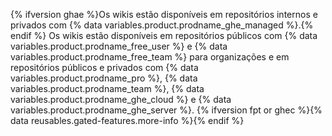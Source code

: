 {% ifversion ghae %}Os wikis estão disponíveis em repositórios internos e privados com {% data variables.product.prodname_ghe_managed %}.{% endif %} Os wikis estão disponíveis em repositórios públicos com {% data variables.product.prodname_free_user %} e {% data variables.product.prodname_free_team %} para organizações e em repositórios públicos e privados com {% data variables.product.prodname_pro %}, {% data variables.product.prodname_team %}, {% data variables.product.prodname_ghe_cloud %} e {% data variables.product.prodname_ghe_server %}. {% ifversion fpt or ghec %}{% data reusables.gated-features.more-info %}{% endif %}

